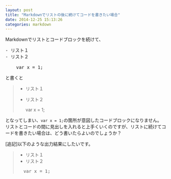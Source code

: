```yaml
---
layout: post
title: "Markdownでリストの後に続けてコードを書きたい場合"
date: 2014-12-25 15:13:26
categories: markdown
---
```

<p>Markdownでリストとコードブロックを続けて、</p>

<pre>
- リスト１
- リスト２

    var x = 1;
</pre>

<p>と書くと</p>

<blockquote>
  <ul>
  <li>リスト１</li>
  <li><p>リスト２</p>
  
  <p>var x = 1;</p></li>
  </ul>
</blockquote>

<p>となってしまい、<code>var x = 1;</code>の箇所が意図したコードブロックになりません。<br>
リストとコードの間に見出しを入れると上手くいくのですが、リストに続けてコードを書きたい場合は、どう書いたらよいのでしょうか？</p>

<p>[追記]以下のような出力結果にしたいです。</p>

<blockquote>
  <ul>
   <li>リスト１</li>
   <li>リスト２</li>
  </ul>

<pre>
  var x = 1;
</pre>
</blockquote>

